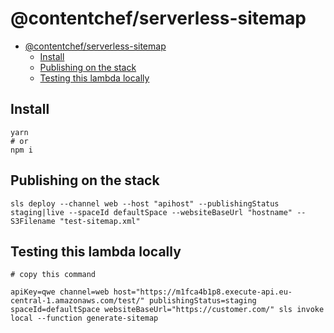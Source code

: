 @contentchef/serverless-sitemap
===============================

- [@contentchef/serverless-sitemap](#contentchefserverless-sitemap)
  - [Install](#install)
  - [Publishing on the stack](#publishing-on-the-stack)
  - [Testing this lambda locally](#testing-this-lambda-locally)

## Install

```shell
yarn
# or
npm i
```

## Publishing on the stack

```shell
sls deploy --channel web --host "apihost" --publishingStatus staging|live --spaceId defaultSpace --websiteBaseUrl "hostname" --S3Filename "test-sitemap.xml"
```

## Testing this lambda locally

```shell
# copy this command

apiKey=qwe channel=web host="https://m1fca4b1p8.execute-api.eu-central-1.amazonaws.com/test/" publishingStatus=staging spaceId=defaultSpace websiteBaseUrl="https://customer.com/" sls invoke local --function generate-sitemap
```